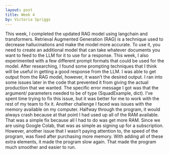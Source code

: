 ```yaml
---
layout: post
title: Week 4
by: Victoria Spriggs
---
```

This week, I completed the updated RAG model using langchain and transformers. Retrieval Augmented Generation (RAG) is a technique used to decrease hallucinations and make the model more accurate. To use it, you need to create an additional model that can take whatever documents you want to feed to the LLM for it to use for a response. This week, I also experimented with a few different prompt formats that could be used for the model. After researching, I found some prompting techniques that I think will be useful in getting a good response from the LLM. I was able to get output from the RAG model, however, it wasn’t the desired output. I ran into some issues later in the code that prevented it from giving the actual production that we wanted. The specific error message I got was that the argument/ parameters needed to be of type (SquadExample, dict). I’ve spent time trying to fix this issue, but it was better for me to work with the rest of my team to fix it. Another challenge I faced was issues with the memory available on my computer. Halfway through the program, it would always crash because at that point I had used up all of the RAM available. That was a simple fix because all I had to do was get more RAM. Since we are using Google Colab, that was as simple as signing up for a subscription. However, another issue that I wasn’t paying attention to, the speed of the program, was fixed after purchasing more memory. With adding all of these extra elements, it made the program slow again. That made the program much smoother and easier to run. 
